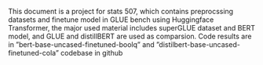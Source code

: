 This document is a project for stats 507, which contains preprocssing datasets and finetune model in GLUE bench using Huggingface Transformer, the major used material includes superGLUE dataset and BERT model, and
 GLUE and distillBERT are used as comparsion. Code results are in ”bert-base-uncased-finetuned-boolq” and ”distilbert-base-uncased-finetuned-cola” codebase in github
